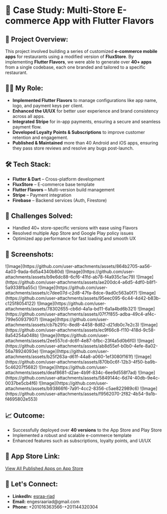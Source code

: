 <h1>📱 Case Study: Multi-Store E-commerce App with Flutter Flavors</h1>

<h2>📝 Project Overview:</h2>
<p>
This project involved building a series of customized <strong>e-commerce mobile apps</strong> for restaurants using a modified version of <strong>FluxStore</strong>. By implementing <strong>Flutter Flavors</strong>, we were able to generate over <strong>40+ apps</strong> from a single codebase, each one branded and tailored to a specific restaurant.
</p>

<h2>👩‍💻 My Role:</h2>
<ul>
  <li><strong>Implemented Flutter Flavors</strong> to manage configurations like app name, logo, and payment keys per client.</li>
  <li><strong>Enhanced the UI/UX</strong> for better user experience and brand consistency across all apps.</li>
  <li><strong>Integrated Stripe</strong> for in-app payments, ensuring a secure and seamless payment flow.</li>
  <li><strong>Developed Loyalty Points & Subscriptions</strong> to improve customer retention and engagement.</li>
  <li><strong>Published & Maintained</strong> more than 40 Android and iOS apps, ensuring they pass store reviews and resolve any bugs post-launch.</li>
</ul>

<h2>🛠️ Tech Stack:</h2>
<ul>
  <li><strong>Flutter & Dart</strong> – Cross-platform development</li>
  <li><strong>FluxStore</strong> – E-commerce base template</li>
  <li><strong>Flutter Flavors</strong> – Multi-version build management</li>
  <li><strong>Stripe</strong> – Payment integration</li>
  <li><strong>Firebase</strong> – Backend services (Auth, Firestore)</li>
</ul>

<h2>🚧 Challenges Solved:</h2>
<ul>
  <li>Handled 40+ store-specific versions with ease using Flavors</li>
  <li>Resolved multiple App Store and Google Play policy issues</li>
  <li>Optimized app performance for fast loading and smooth UX</li>
</ul>

<h2>📸 Screenshots:</h2>
![Image](https://github.com/user-attachments/assets/864b2705-aa56-4a03-9ada-6d5a4340b80d)
![Image](https://github.com/user-attachments/assets/b9e6dc88-6cf6-41fd-ab78-f4a935c1ac79)
![Image](https://github.com/user-attachments/assets/ae200dc4-a6d5-4df0-b8f1-5a9338fba55c)
![Image](https://github.com/user-attachments/assets/c7dee07d-c2d8-47fa-8dce-9ad0c563a0f7)
![Image](https://github.com/user-attachments/assets/95eec095-6c44-4d42-b83b-c125f8054122)
![Image](https://github.com/user-attachments/assets/78302655-cb6d-4a1a-bd11-6a1a4bd6b321)
![Image](https://github.com/user-attachments/assets/07f7f855-adba-49c4-af4c-799e50937907)
![Image](https://github.com/user-attachments/assets/cb7b291c-8ed8-4458-8d82-d21db0c7e2c3)
![Image](https://github.com/user-attachments/assets/ec9f66c8-f110-418d-9c58-8a54254a048b)
![Image](https://github.com/user-attachments/assets/2ee557cd-dc6f-4e87-bfbc-23f4a5d0b6f0)
![Image](https://github.com/user-attachments/assets/ab8d55ef-b0b0-4efe-8a02-56a78924093e)
![Image](https://github.com/user-attachments/assets/b25f263a-d61f-44a8-a060-1ef3080f161f)
![Image](https://github.com/user-attachments/assets/870b0c6f-12b3-4f50-ba9b-5c46207f5682)
![Image](https://github.com/user-attachments/assets/deaf8681-d2ae-4b9f-834c-6ee9d558f7ad)
![Image](https://github.com/user-attachments/assets/5849144c-6d74-40db-9e4c-0037be5cb4f6)
![Image](https://github.com/user-attachments/assets/b93866f6-7a91-4cc2-8356-c5ae822989c6)
![Image](https://github.com/user-attachments/assets/f9562070-2f82-4b54-9a1b-f4695802e553)

<h2>📈 Outcome:</h2>
<ul>
  <li>Successfully deployed over <strong>40 versions</strong> to the App Store and Play Store</li>
  <li>Implemented a robust and scalable e-commerce template</li>
  <li>Enhanced features such as subscriptions, loyalty points, and UI/UX</li>
</ul>

<h2>🔗 App Store Link:</h2>
<p>
<a href="https://apps.apple.com/us/developer/combustion-innovation/id767284592?see-all=i-phonei-pad-apps" target="_blank">
View All Published Apps on App Store
</a>
</p>

<h2>💼 Let's Connect:</h2>
<ul>
  <li><strong>LinkedIn:</strong> <a href="https://www.linkedin.com/in/esraa-riad-1b9592b4/">esraa-riad</a></li>
  <li><strong>Email:</strong> engesraariad@gmail.com</li>
    <li><strong>Phone:</strong> +201016363566-+201144320304</li>

</ul>
